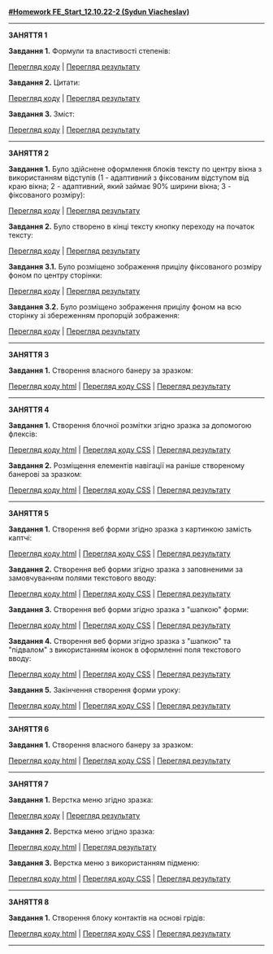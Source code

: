 [**#Homework FE_Start_12.10.22-2 (Sydun Viacheslav)**](https://viacheslavsydun.github.io/FE_Start_12.10.22-2/)
<hr>


**ЗАНЯТТЯ 1**


**Завдання 1.** Формули та властивості степенів:

[Перегляд коду](https://github.com/ViacheslavSydun/FE_Start_12.10.22-2/blob/main/Lesson_1/Task_1.html) | [Перегляд результату](https://viacheslavsydun.github.io/FE_Start_12.10.22-2/Lesson_1/Task_1.html)


**Завдання 2.** Цитати:

[Перегляд коду](https://github.com/ViacheslavSydun/FE_Start_12.10.22-2/blob/main/Lesson_1/Task_2.html) | [Перегляд результату](https://viacheslavsydun.github.io/FE_Start_12.10.22-2/Lesson_1/Task_2.html)

**Завдання 3.** Зміст:

[Перегляд коду](https://github.com/ViacheslavSydun/FE_Start_12.10.22-2/blob/main/Lesson_1/Task_3.html) | [Перегляд результату](https://viacheslavsydun.github.io/FE_Start_12.10.22-2/Lesson_1/Task_3.html)


<hr>


**ЗАНЯТТЯ 2**


**Завдання 1.** Було здійснене оформлення блоків тексту по центру вікна з використанням відступів (1 - адаптивний з фіксованим відступом від краю вікна; 2 - адаптивний, який займає 90% ширини вікна; 3 - фіксованого розміру):

[Перегляд коду](https://github.com/ViacheslavSydun/FE_Start_12.10.22-2/blob/main/Lesson_2/Task_1.html) | [Перегляд результату](https://viacheslavsydun.github.io/FE_Start_12.10.22-2/Lesson_2/Task_1.html)


**Завдання 2.** Було створено в кінці тексту кнопку переходу на початок тексту:

[Перегляд коду](https://github.com/ViacheslavSydun/FE_Start_12.10.22-2/blob/main/Lesson_2/Task_2.html) | [Перегляд результату](https://viacheslavsydun.github.io/FE_Start_12.10.22-2/Lesson_2/Task_2.html)


**Завдання 3.1.** Було розміщено зображення прицілу фіксованого розміру фоном по центру сторінки:

[Перегляд коду](https://github.com/ViacheslavSydun/FE_Start_12.10.22-2/blob/main/Lesson_2/Task_3.1.html) | [Перегляд результату](https://viacheslavsydun.github.io/FE_Start_12.10.22-2/Lesson_2/Task_3.1.html)


**Завдання 3.2.** Було розміщено зображення прицілу фоном на всю сторінку зі збереженням пропорцій зображення:

[Перегляд коду](https://github.com/ViacheslavSydun/FE_Start_12.10.22-2/blob/main/Lesson_2/Task_3.2.html) | [Перегляд результату](https://viacheslavsydun.github.io/FE_Start_12.10.22-2/Lesson_2/Task_3.2.html)


<hr>


**ЗАНЯТТЯ 3**


**Завдання 1.** Створення власного банеру за зразком:

[Перегляд коду html](https://github.com/ViacheslavSydun/FE_Start_12.10.22-2/blob/main/Lesson_3/index.html) | [Перегляд коду CSS](https://github.com/ViacheslavSydun/FE_Start_12.10.22-2/blob/main/Lesson_3/css/style.css) | [Перегляд результату](https://viacheslavsydun.github.io/FE_Start_12.10.22-2/Lesson_3/index.html)


<hr>


**ЗАНЯТТЯ 4**


**Завдання 1.** Створення блочної розмітки згідно зразка за допомогою флексів:

[Перегляд коду html](https://github.com/ViacheslavSydun/FE_Start_12.10.22-2/blob/main/Lesson_4/Task_1/index.html) | [Перегляд коду CSS](https://github.com/ViacheslavSydun/FE_Start_12.10.22-2/blob/main/Lesson_4/Task_1/css/style.css) | [Перегляд результату](https://viacheslavsydun.github.io/FE_Start_12.10.22-2/Lesson_4/Task_1/index.html)


**Завдання 2.** Розміщення елементів навігації на раніше створеному банерові за зразком:

[Перегляд коду html](https://github.com/ViacheslavSydun/FE_Start_12.10.22-2/blob/main/Lesson_4/Task_2/index.html) | [Перегляд коду CSS](https://github.com/ViacheslavSydun/FE_Start_12.10.22-2/blob/main/Lesson_4/Task_2/css/style.css) | [Перегляд результату](https://viacheslavsydun.github.io/FE_Start_12.10.22-2/Lesson_4/Task_2/index.html)


<hr>


**ЗАНЯТТЯ 5**


**Завдання 1.** Створення веб форми згідно зразка з картинкою замість каптчі:

[Перегляд коду html](https://github.com/ViacheslavSydun/FE_Start_12.10.22-2/blob/main/Lesson_5/Task_1/index.html) | [Перегляд коду CSS](https://github.com/ViacheslavSydun/FE_Start_12.10.22-2/blob/main/Lesson_5/Task_1/css/style.css) | [Перегляд результату](https://viacheslavsydun.github.io/FE_Start_12.10.22-2/Lesson_5/Task_1/index.html)


**Завдання 2.** Створення веб форми згідно зразка з заповненими за замовчуванням полями текстового вводу:

[Перегляд коду html](https://github.com/ViacheslavSydun/FE_Start_12.10.22-2/blob/main/Lesson_5/Task_2/index.html) | [Перегляд коду CSS](https://github.com/ViacheslavSydun/FE_Start_12.10.22-2/blob/main/Lesson_5/Task_2/css/style.css) | [Перегляд результату](https://viacheslavsydun.github.io/FE_Start_12.10.22-2/Lesson_5/Task_2/index.html)


**Завдання 3.** Створення веб форми згідно зразка з "шапкою" форми:

[Перегляд коду html](https://github.com/ViacheslavSydun/FE_Start_12.10.22-2/blob/main/Lesson_5/Task_3/index.html) | [Перегляд коду CSS](https://github.com/ViacheslavSydun/FE_Start_12.10.22-2/blob/main/Lesson_5/Task_3/css/style.css) | [Перегляд результату](https://viacheslavsydun.github.io/FE_Start_12.10.22-2/Lesson_5/Task_3/index.html)


**Завдання 4.** Створення веб форми згідно зразка з "шапкою" та "підвалом" з використанням іконок в оформленні поля текстового вводу:

[Перегляд коду html](https://github.com/ViacheslavSydun/FE_Start_12.10.22-2/blob/main/Lesson_5/Task_4/index.html) | [Перегляд коду CSS](https://github.com/ViacheslavSydun/FE_Start_12.10.22-2/blob/main/Lesson_5/Task_4/css/style.css) | [Перегляд результату](https://viacheslavsydun.github.io/FE_Start_12.10.22-2/Lesson_5/Task_4/index.html)


**Завдання 5.** Закінчення створення форми уроку:

[Перегляд коду html](https://github.com/ViacheslavSydun/FE_Start_12.10.22-2/blob/main/Lesson_5/Task_5/index.html) | [Перегляд коду CSS](https://github.com/ViacheslavSydun/FE_Start_12.10.22-2/blob/main/Lesson_5/Task_5/css/style.css) | [Перегляд результату](https://viacheslavsydun.github.io/FE_Start_12.10.22-2/Lesson_5/Task_5/index.html)


<hr>


**ЗАНЯТТЯ 6**


**Завдання 1.** Створення власного банеру за зразком:

[Перегляд коду html](https://github.com/ViacheslavSydun/FE_Start_12.10.22-2/blob/main/Lesson_6/index.html) | [Перегляд коду CSS](https://github.com/ViacheslavSydun/FE_Start_12.10.22-2/blob/main/Lesson_6/css/style.css) | [Перегляд результату](https://viacheslavsydun.github.io/FE_Start_12.10.22-2/Lesson_6/index.html)


<hr>


**ЗАНЯТТЯ 7**


**Завдання 1.** Верстка меню згідно зразка:

[Перегляд коду](https://github.com/ViacheslavSydun/FE_Start_12.10.22-2/blob/main/Lesson_7/Task_1/index.html) | [Перегляд результату](https://viacheslavsydun.github.io/FE_Start_12.10.22-2/Lesson_7/Task_1/index.html)


**Завдання 2.** Верстка меню згідно зразка:

[Перегляд коду html](https://github.com/ViacheslavSydun/FE_Start_12.10.22-2/blob/main/Lesson_7/Task_2/index.html) | [Перегляд результату](https://viacheslavsydun.github.io/FE_Start_12.10.22-2/Lesson_7/Task_2/index.html)


**Завдання 3.** Верстка меню з використанням підменю:

[Перегляд коду html](https://github.com/ViacheslavSydun/FE_Start_12.10.22-2/blob/main/Lesson_7/Task_3/index.html) | [Перегляд коду CSS](https://github.com/ViacheslavSydun/FE_Start_12.10.22-2/blob/main/Lesson_7/Task_3/css/style.css) | [Перегляд результату](https://viacheslavsydun.github.io/FE_Start_12.10.22-2/Lesson_7/Task_3/index.html)


<hr>


**ЗАНЯТТЯ 8**


**Завдання 1.** Створення блоку контактів на основі грідів:

[Перегляд коду html](https://github.com/ViacheslavSydun/FE_Start_12.10.22-2/blob/main/Lesson_8/Task_1/index.html) | [Перегляд коду CSS](https://github.com/ViacheslavSydun/FE_Start_12.10.22-2/blob/main/Lesson_8/Task_1/css/style.css) | [Перегляд результату](https://viacheslavsydun.github.io/FE_Start_12.10.22-2/Lesson_8/Task_1/index.html)


<hr>
